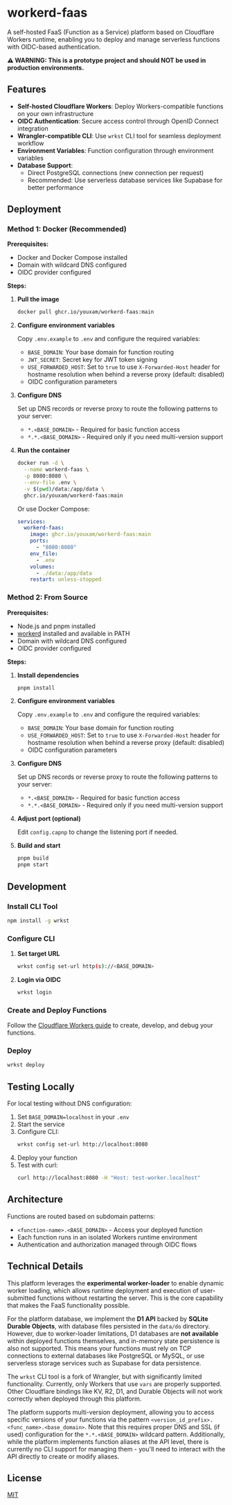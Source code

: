 # workerd-faas

A self-hosted FaaS (Function as a Service) platform based on Cloudflare Workers runtime, enabling you to deploy and manage serverless functions with OIDC-based authentication.

**⚠️ WARNING: This is a prototype project and should NOT be used in production environments.**

## Features

- **Self-hosted Cloudflare Workers**: Deploy Workers-compatible functions on your own infrastructure
- **OIDC Authentication**: Secure access control through OpenID Connect integration
- **Wrangler-compatible CLI**: Use `wrkst` CLI tool for seamless deployment workflow
- **Environment Variables**: Function configuration through environment variables
- **Database Support**:
  - Direct PostgreSQL connections (new connection per request)
  - Recommended: Use serverless database services like Supabase for better performance

## Deployment

### Method 1: Docker (Recommended)

**Prerequisites:**
- Docker and Docker Compose installed
- Domain with wildcard DNS configured
- OIDC provider configured

**Steps:**

1. **Pull the image**
   ```bash
   docker pull ghcr.io/youxam/workerd-faas:main
   ```

2. **Configure environment variables**

   Copy `.env.example` to `.env` and configure the required variables:
   - `BASE_DOMAIN`: Your base domain for function routing
   - `JWT_SECRET`: Secret key for JWT token signing
   - `USE_FORWARDED_HOST`: Set to `true` to use `X-Forwarded-Host` header for hostname resolution when behind a reverse proxy (default: disabled)
   - OIDC configuration parameters

3. **Configure DNS**

   Set up DNS records or reverse proxy to route the following patterns to your server:
   - `*.<BASE_DOMAIN>` - Required for basic function access
   - `*.*.<BASE_DOMAIN>` - Required only if you need multi-version support

4. **Run the container**
   ```bash
   docker run -d \
     --name workerd-faas \
     -p 8080:8080 \
     --env-file .env \
     -v $(pwd)/data:/app/data \
     ghcr.io/youxam/workerd-faas:main
   ```

   Or use Docker Compose:
   ```yaml
   services:
     workerd-faas:
       image: ghcr.io/youxam/workerd-faas:main
       ports:
         - "8080:8080"
       env_file:
         - .env
       volumes:
         - ./data:/app/data
       restart: unless-stopped
   ```

### Method 2: From Source

**Prerequisites:**
- Node.js and pnpm installed
- [workerd](https://github.com/cloudflare/workerd) installed and available in PATH
- Domain with wildcard DNS configured
- OIDC provider configured

**Steps:**

1. **Install dependencies**
   ```bash
   pnpm install
   ```

2. **Configure environment variables**

   Copy `.env.example` to `.env` and configure the required variables:
   - `BASE_DOMAIN`: Your base domain for function routing
   - `USE_FORWARDED_HOST`: Set to `true` to use `X-Forwarded-Host` header for hostname resolution when behind a reverse proxy (default: disabled)
   - OIDC configuration parameters

3. **Configure DNS**

   Set up DNS records or reverse proxy to route the following patterns to your server:
   - `*.<BASE_DOMAIN>` - Required for basic function access
   - `*.*.<BASE_DOMAIN>` - Required only if you need multi-version support

4. **Adjust port (optional)**

   Edit `config.capnp` to change the listening port if needed.

5. **Build and start**
   ```bash
   pnpm build
   pnpm start
   ```

## Development

### Install CLI Tool

```bash
npm install -g wrkst
```

### Configure CLI

1. **Set target URL**
   ```bash
   wrkst config set-url http(s)://<BASE_DOMAIN>
   ```

2. **Login via OIDC**
   ```bash
   wrkst login
   ```

### Create and Deploy Functions

Follow the [Cloudflare Workers guide](https://developers.cloudflare.com/workers/get-started/guide/) to create, develop, and debug your functions.

### Deploy

```bash
wrkst deploy
```

## Testing Locally

For local testing without DNS configuration:

1. Set `BASE_DOMAIN=localhost` in your `.env`
2. Start the service
3. Configure CLI:
   ```bash
   wrkst config set-url http://localhost:8080
   ```
4. Deploy your function
5. Test with curl:
   ```bash
   curl http://localhost:8080 -H "Host: test-worker.localhost"
   ```

## Architecture

Functions are routed based on subdomain patterns:
- `<function-name>.<BASE_DOMAIN>` - Access your deployed function
- Each function runs in an isolated Workers runtime environment
- Authentication and authorization managed through OIDC flows

## Technical Details

This platform leverages the **experimental worker-loader** to enable dynamic worker loading, which allows runtime deployment and execution of user-submitted functions without restarting the server. This is the core capability that makes the FaaS functionality possible.

For the platform database, we implement the **D1 API** backed by **SQLite Durable Objects**, with database files persisted in the `data/do` directory. However, due to worker-loader limitations, D1 databases are **not available** within deployed functions themselves, and in-memory state persistence is also not supported. This means your functions must rely on TCP connections to external databases like PostgreSQL or MySQL, or use serverless storage services such as Supabase for data persistence.

The `wrkst` CLI tool is a fork of Wrangler, but with significantly limited functionality. Currently, only Workers that use `vars` are properly supported. Other Cloudflare bindings like KV, R2, D1, and Durable Objects will not work correctly when deployed through this platform.

The platform supports multi-version deployment, allowing you to access specific versions of your functions via the pattern `<version_id_prefix>.<func_name>.<base_domain>`. Note that this requires proper DNS and SSL (if used) configuration for the `*.*.<BASE_DOMAIN>` wildcard pattern. Additionally, while the platform implements function aliases at the API level, there is currently no CLI support for managing them - you'll need to interact with the API directly to create or modify aliases.

## License

[MIT](./LICENSE)
